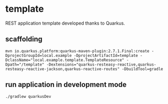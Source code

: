 # template

REST application template developed thanks to Quarkus.

## scaffolding

```shell
mvn io.quarkus.platform:quarkus-maven-plugin:2.7.1.Final:create -DprojectGroupId=local.example -DprojectArtifactId=template -DclassName="local.example.template.TemplateResource" -Dpath="/template" -Dextensions="quarkus-resteasy-reactive,quarkus-resteasy-reactive-jackson,quarkus-reactive-routes" -DbuildTool=gradle
```

## run application in development mode

```shell
./gradlew quarkusDev
```
